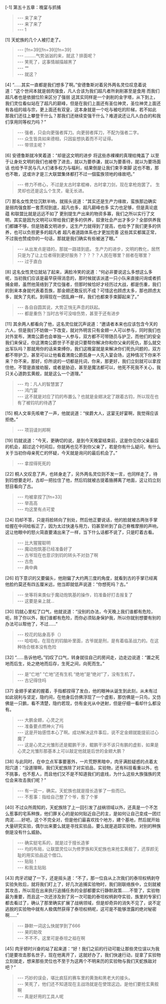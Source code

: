 
[-1] 第五十五章：晚宴与抓捕
>--- 来了来了<br>
>--- 来了来了<br>
>--- 1<br>

[1] 天蛇族的几个人被打走了。
>--- [fn=39][fn=39][fn=39]<br>
>--- ………气势汹汹的来，就这？排面呢？<br>
>--- 笑死了，这事情越描越黑了<br>
>--- 艹<br>
>--- 就这？<br>

[4] “……其实一直都是我们想多了啊。”安德鲁斯对着另外两名灵位叹息着说道：“这个世间本就是弱肉强食，凡人合该为我们超凡者所剥削甚至是食用 而我们超凡者也是依据位阶来区分了强弱 这其实同样是一个剥削的金字塔，从下到上，我们灵位看似站在了超凡的巅峰，但是在我们上面还有圣位神灵，圣位神灵上面还有各组的祖与宗，更上面还有双皇，这本身就是一个吃与被吃的阶梯，若不如此 那我们还往上攀登干什么？那我们还继续变强干什么？难道说还让凡人白白的和我们享用同等权力吗？”
>--- 强者，只会向更强者挥刀。向更弱者挥刀，不配为强者二字。<br>
>--- 众生皆具如来德相，只因妄想执着而不可证得。<br>
>--- 带领主呢？<br>

[6] 安德鲁斯就冷笑着道：“却是这文明的进步 将这些赤裸裸的真理给掩盖了 以至于让身处文明的我们也被卷了进去，就以为要恭谦，就以为要善待，就以为要场面话 也给予平民与凡人们诸多权力与福利，结果倒是让我们束手束脚 这也不敢，那也不敢，这或许才是三大联盟集体都打不过一個蛮族领地的缘故吧。”
>--- 修力不修心，不过是太古时拿棍棒，古时拿刀剑，现在拿枪炮罢了。  生灵却也还是这么个生灵，毫无长进。<br>

[7] 那名女性灵位沉默半响，就摇头说道：“其实还是生产力缘故，蛮族那边确实是弱肉强食那一套贯彻到底，超凡也多，超凡巅峰也多 实力也足够，但是真论底蕴 和联盟比就是远远不如了 更别提生产出来的物资多寡，我们之所以实行了文明，其实是因为文明可以带给我们更多的供养，奴隶社会产出才多少？全部供养我们都嫌不够，但是随着文明进步，这生产力就得到了提高，也给予了我们更多的供养，也可以负担更多的超凡者 超凡者道路体系也才更加完善 这些其实都属正常，不过我也赞成你的一句话，那就是我们确实有些被迷了眼。”
>--- 从出发点是错的，那就一路错到底。  生产力的进步，文明的教化，居然只是为了让上位者得到更好服务？？？？？人民在哪里？弱者在哪里？<br>
>--- 过于直白<br>

[8] 这名女性灵位就站了起来，满脸冷笑的说道：“何必非要说这么多想这么多呢，当初我们应该是最早获得消息的，那时候就该派遣一只小队来直接问询或者抓捕金翅，虽然他笼络到了灵位强者，但那时候恰好才经历过大战，都是伤重，我们的到来本身就代表着吾族，那金翅还敢反抗不成？可惜这也顾虑太多，那也顾虑太多，就失了先机，到得现在一团乱麻一样，我们也都束手束脚起来了。”
>--- 各自自圆其说，大势正悄无声息的跃起。<br>
>--- 都是重伤？当时古爷可没啥伤势，甚至于还有进步<br>

[11] 其余两人都看向了他，这名灵位就沉声说道：“邀请者本来也应该包含今天的六人，但是我们不妨做一下改变，就对外明言只有金翅一人可以参与，同时我们也对外宣布，渭南公爵也会单独一人参与，双方都不可带随员与护卫，而他们的安全我们来保证，你这渭南公爵世子不是说只要帮你解决你和你父亲的死仇，那么就交出军队吗？那就用你的话来束缚你，我们这晚宴就是来解决你们死仇问题的，双方都不带护卫，甚至可以让他看着渭南公爵孤身一人先入宴会场，这种情况下你来不来？你不来，那好，伱所说的一切都是托词，你来，那更好，我们立刻就可以拿捏住他，不管是直接劝服，或者是胁迫，甚至是魔法都可以，他死不死我不关心，我只关心道韵玄黄舰，就是这么一个道理。”
>--- 均：凡人的智慧罢了<br>
>--- 鸿门宴<br>
>--- 这不就是对应了钧的布置么？也就是金翅决定了跟着古钧，所以现在也有了被钧坑的待遇了<br>

[15] 桐人文率先咳嗽了一声，他就说道：“侯爵大人，这宴无好宴啊，我觉得应该拒绝。”
>--- 项羽请刘邦啊<br>

[19] 钧就说道：“今天，更确切的说，是到今天晚宴结束前，这是你见你父亲最后的机会，超过这个时间后，你就再也见不到你父亲了，若是你有什么疑问，有什么关于当初你母亲死亡的怀疑，今天就是询问的最后机会了。”
>--- 拿捏得死死的<br>

[22] 桐人文叹息了声，也转身走了，另外两名灵位则不发一言，也同样走了，待到钧想要走时，古却一把拉住了他，然后钧就被古提着胳膊离了地面，这让钧立刻怒目看向了古。
>--- 均被拿捏了[fn=33]<br>
>--- 举高高<br>
>--- 均这里有点可爱<br>

[24] 钧却不答，只是将脸转向了别处，然后他正要说话，他的脸就被古两张手掌给握在中间给板正了，因为太过快速与用力，钧甚至听到了自己脊椎摩擦的声响，这让他眼中的怒火简直要涌出来了一样，当下什么话都不说了，只是盯着古看。
>--- 比大猩猩聪明<br>
>--- 魔动炮筑基已经准备好了<br>
>--- 古爷现在也意识到钧的转头不对劲了啊<br>
>--- 古危<br>
>--- 典中典<br>

[26] 钧下意识的又要偏头，他刚偏了大约两三度的角度，就看到古的手掌已经离他脸约莫还有四五厘米远，他当即就低声说道：“你想死吗？古。”
>--- 坐等将来类似于魔动炮筑基的操作，钧准备好打击报复了<br>
>--- 这要是亲上就…<br>

[30] 钧就心里松了口气，他就说道：“没别的办法，今天晚上我们谁都有危险，呃，除了你以外，我们谁都有危险，而你必须贴身保护我，所以你就别想要有别的办法可以帮他了，不过……”
>--- 校花的贴身高手（）<br>
>--- 哈哈哈，在现在的钧脑补里面，古爷就是刑，是有着临圣战力的。在这种场合根本没有危险<br>

[32] “……告诉他吧。”钧叹了口气，转身就往自己的房间走，边走边说道：“置之死地而后生，处之绝地而后存，生死之间，向死而生。”
>--- 是“亡地” “亡地”还有生机   “绝地”是“绝对”了，没有生机了。<br>
>--- 古记得住吗<br>

[37] 金翅手紧紧的握着，手指都捏得了发白，他的眼神从诞生到此刻，从未有过如此锐利与坚定，隐约间，在他身后仿佛浮现了一个虚影，那仿佛是一只鸟，又仿佛是一只鹏，看不清楚，隐约若现，仿有金光从中迸射，但是仔细一看却什么都没有。
>--- 大鹏金翅，心灵之光<br>
>--- 准备要点燃神火了吗<br>
>--- 这是开始感悟本心了啊。成功解决这件事后，说不定金翅就能提前过心魔了<br>
>--- 这是心灵之光雏形还是鲲鹏干涉，鲲鹏干涉不该只有鹏的虚影，如果是心灵之光雏形那基本上可以敲定他就是后世的金翅大鹏？<br>

[38] 与此同时，在中立点军事要塞外，一片荒野黑暗中，肉牙满脸疑惑的点着太阳穴道：“没道理啊，我们天蛇族除了对实验品，实验物，还有科技看重以外，也不挑事，也不惹人，而且他们又不是不知道我们的底线，为什么这些大族强族的灵位会来攻击我们呢？”
>--- 有一说一，确实。天蛇族也就是擅长造爹了一些而已。<br>
>--- 不惹事：指给自己整了个爷，惹了个爹<br>

[40] 不过众所周知的，天蛇族除了上一回引发了战祸领域以外，还真是一个不怎么惹事的宅系种族，他们罪关心的是如何贴近自己的主，是如何让自己变成一团烂肉泥……好吧，这个不完全对，但是他们最喜欢找个地方，建个基地，然后就开始大量研究实验，偶尔出来要么就是寻找实验品，要么就是追踪实验物，对别的种族倒是没有什么威胁。
>--- 确实挺宅系的，就是过于擅长造爹<br>
>--- 均的布局，让联盟灵位以为修罗族和天蛇族也来抢玄黄舰了，还厚颜无耻的用实验品这个借口。<br>
>--- 贴贴！<br>
>--- 和我主贴贴<br>

[43] 肉牙迟疑了一下，还是摇头道：“不了，那一位自从上次我们的泰坦权柄剥夺实验失败后，就将我们盯上了，好几次追捕实验物时，我们刚联络族中，立刻就被其攻击，所以现在出来执行追捕任务的全部都要实行静默政策……不管了，实验物最为重要，而且这一次还涉及到了另一次可能的泰坦权柄剥夺实验，族里的专家们都去看过了，确认了那里确实扩展了战祸领域，但是却奇异的消失不见了，说不定逃脱的实验物中就有人极偶然获得了泰坦权柄呢，这可是不能够泄露的绝对秘密啊……”
>--- 静默一词这么快就学到了666<br>
>--- 昊的助攻<br>
>--- 不不不，这里可是泰坦之祖在啊<br>

[45] 肉牙顿时兴奋的站了起来道：“好！我们之前的行动可能让那些灵位误以为我们是要攻击那名世子，现在他离开了，这就好办了，我们快速行动，捉拿了实验物立刻就走，想来那些灵位也不至于为这两个不明来历的实验物与我们天蛇族敌对吧？”
>--- 巧妙的误会，堪比疯狂的赛车里的黄渤和黑老大的接头。<br>
>--- 笑死了，他们还不知道现在主战场就是在使馆这边。是他们要抢玄黄舰啊<br>
>--- 真是好用的工具人呢<br>
